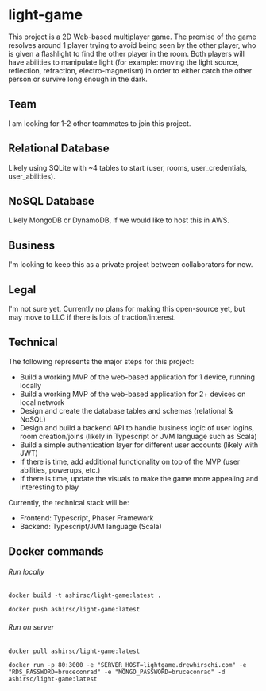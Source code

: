 # light-game
This project is a 2D Web-based multiplayer game. The premise of the game resolves around 1 player trying to avoid being seen by the other player, who is given a flashlight to find the other player in the room. Both players will have abilities to manipulate light (for example: moving the light source, reflection, refraction, electro-magnetism) in order to either catch the other person or survive long enough in the dark.

## Team
I am looking for 1-2 other teammates to join this project.

## Relational Database
Likely using SQLite with ~4 tables to start (user, rooms, user_credentials, user_abilities).

## NoSQL Database
Likely MongoDB or DynamoDB, if we would like to host this in AWS.

## Business
I'm looking to keep this as a private project between collaborators for now.

## Legal
I'm not sure yet. Currently no plans for making this open-source yet, but may move to LLC if there is lots of traction/interest.

## Technical
The following represents the major steps for this project:
* Build a working MVP of the web-based application for 1 device, running locally
* Build a working MVP of the web-based application for 2+ devices on local network
* Design and create the database tables and schemas (relational & NoSQL)
* Design and build a backend API to handle business logic of user logins, room creation/joins (likely in Typescript or JVM language such as Scala)
* Build a simple authentication layer for different user accounts (likely with JWT)
* If there is time, add additional functionality on top of the MVP (user abilities, powerups, etc.)
* If there is time, update the visuals to make the game more appealing and interesting to play

Currently, the technical stack will be:
* Frontend: Typescript, Phaser Framework
* Backend: Typescript/JVM language (Scala)


## Docker commands

###### Run locally
`docker build -t ashirsc/light-game:latest .`

`docker push ashirsc/light-game:latest`

###### Run on server
`docker pull ashirsc/light-game:latest`

`docker run -p 80:3000 -e "SERVER_HOST=lightgame.drewhirschi.com" -e "RDS_PASSWORD=bruceconrad" -e "MONGO_PASSWORD=bruceconrad" -d ashirsc/light-game:latest`
